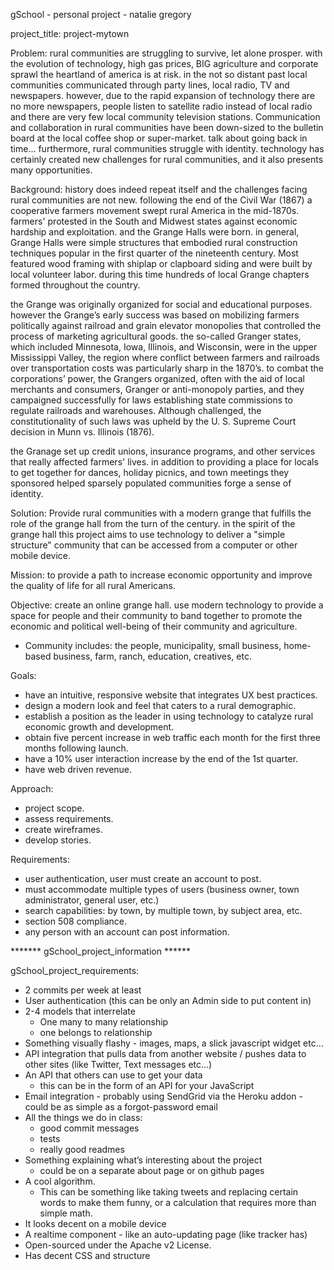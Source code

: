 gSchool - personal project - natalie gregory

project_title: project-mytown

Problem:
rural communities are struggling to survive, let alone prosper. with the evolution of technology, high gas prices, BIG
agriculture and corporate sprawl the heartland of america is at risk. in the not so distant past local
communities communicated through party lines, local radio, TV and newspapers. however, due to the rapid expansion of
technology there are no more newspapers, people listen to satellite radio instead of local radio and there are very
few local community television stations. Communication and collaboration in rural communities have been down-sized to the
bulletin board at the local coffee shop or super-market. talk about going back in time... furthermore, rural
communities struggle with identity. technology has certainly created new challenges for rural communities, and it
also presents many opportunities.

Background:
history does indeed repeat itself and the challenges facing rural communities are not new. following the end of the
Civil War (1867) a cooperative farmers movement swept rural America in the mid-1870s. farmers' protested in the South
and Midwest states against economic hardship and exploitation. and the Grange Halls were born. in general, Grange Halls
were simple structures that embodied rural construction techniques popular in the first quarter of the nineteenth
century. Most featured wood framing with shiplap or clapboard siding and were built by local volunteer labor. during
this time hundreds of local Grange chapters formed throughout the country.

the Grange was originally organized for social and educational purposes. however the Grange’s early success was based
on mobilizing farmers politically against railroad and grain elevator monopolies that controlled the process of
marketing agricultural goods. the so-called Granger states, which included Minnesota, Iowa, Illinois, and Wisconsin,
were in the upper Mississippi Valley, the region where conflict between farmers and railroads over transportation
costs was particularly sharp in the 1870’s. to combat the corporations’ power, the Grangers organized, often with
the aid of local merchants and consumers, Granger or anti-monopoly parties, and they campaigned successfully for
laws establishing state commissions to regulate railroads and warehouses. Although challenged, the constitutionality
of such laws was upheld by the U. S. Supreme Court decision in Munn vs. Illinois (1876).

the Granage set up credit unions, insurance programs, and other services that really affected farmers' lives. in
addition to providing a place for locals to get together for dances, holiday picnics, and town meetings they
sponsored helped sparsely populated communities forge a sense of identity.

Solution:
Provide rural communities with a modern grange that fulfills the role of the grange hall from the turn of the century.
in the spirit of the grange hall this project aims to use technology to deliver a "simple structure" community that
can be accessed from a computer or other mobile device.

Mission:
to provide a path to increase economic opportunity and improve the quality of life for all rural Americans.

Objective:
create an online grange hall. use modern technology to provide a space for people and their community to
band together to promote the economic and political well-being of their community and agriculture.

* Community includes: the people, municipality, small business, home-based business, farm, ranch, education, creatives,
etc.

Goals:
- have an intuitive, responsive website that integrates UX best practices.
- design a modern look and feel that caters to a rural demographic.
- establish a position as the leader in using technology to catalyze rural economic growth and development.
- obtain five percent increase in web traffic each month for the first three months following launch.
- have a 10% user interaction increase by the end of the 1st quarter.
- have web driven revenue.

Approach:
- project scope.
- assess requirements.
- create wireframes.
- develop stories.

Requirements:
- user authentication, user must create an account to post.
- must accommodate multiple types of users (business owner, town administrator, general user, etc.)
- search capabilities: by town, by multiple town, by subject area, etc.
- section 508 compliance.
- any person with an account can post information.


******* gSchool_project_information ******

gSchool_project_requirements:
- 2 commits per week at least
- User authentication (this can be only an Admin side to put content in)
- 2-4 models that interrelate
    * One many to many relationship
    * one belongs to relationship
- Something visually flashy - images, maps, a slick javascript widget etc…
- API integration that pulls data from another website / pushes data to other sites (like Twitter, Text messages etc…)
- An API that others can use to get your data
    * this can be in the form of an API for your JavaScript
- Email integration - probably using SendGrid via the Heroku addon - could be as simple as a forgot-password email
- All the things we do in class:
    * good commit messages
    * tests
    * really good readmes
- Something explaining what’s interesting about the project
    * could be on a separate about page or on github pages
- A cool algorithm.
    * This can be something like taking tweets and replacing certain words to make them funny, or a calculation that requires more than simple math.
- It looks decent on a mobile device
- A realtime component - like an auto-updating page (like tracker has)
- Open-sourced under the Apache v2 License.
- Has decent CSS and structure